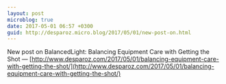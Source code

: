 ```yaml
---
layout: post
microblog: true
date: 2017-05-01 06:57 +0300
guid: http://desparoz.micro.blog/2017/05/01/new-post-on.html
---
```

New post on BalancedLight: Balancing Equipment Care with Getting the Shot — [http://www.desparoz.com/2017/05/01/balancing-equipment-care-with-getting-the-shot/](http://www.desparoz.com/2017/05/01/balancing-equipment-care-with-getting-the-shot/)
